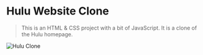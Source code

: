 # Hulu Website Clone

> This is an HTML & CSS project with a bit of JavaScript. It is a clone of the Hulu homepage.

![Hulu Clone](/img/screen.png 'Hulu Clone')
